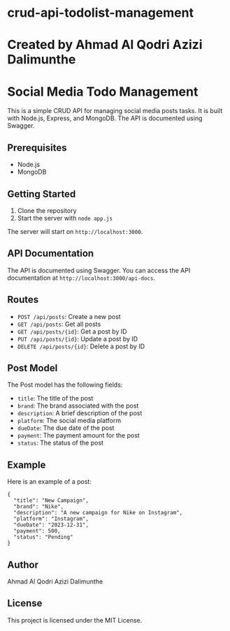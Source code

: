 # crud-api-todolist-management
Created by Ahmad Al Qodri Azizi Dalimunthe
=======
# Social Media Todo Management

This is a simple CRUD API for managing social media posts tasks. It is built with Node.js, Express, and MongoDB. The API is documented using Swagger.

## Prerequisites

- Node.js
- MongoDB

## Getting Started

1. Clone the repository
2. Start the server with `node app.js`

The server will start on `http://localhost:3000`.

## API Documentation

The API is documented using Swagger. You can access the API documentation at `http://localhost:3000/api-docs`.

## Routes

- `POST /api/posts`: Create a new post
- `GET /api/posts`: Get all posts
- `GET /api/posts/{id}`: Get a post by ID
- `PUT /api/posts/{id}`: Update a post by ID
- `DELETE /api/posts/{id}`: Delete a post by ID

## Post Model

The Post model has the following fields:

- `title`: The title of the post
- `brand`: The brand associated with the post
- `description`: A brief description of the post
- `platform`: The social media platform
- `dueDate`: The due date of the post
- `payment`: The payment amount for the post
- `status`: The status of the post

## Example

Here is an example of a post:

```
{
  "title": "New Campaign",
  "brand": "Nike",
  "description": "A new campaign for Nike on Instagram",
  "platform": "Instagram",
  "dueDate": "2023-12-31",
  "payment": 500,
  "status": "Pending"
}
```

## Author

Ahmad Al Qodri Azizi Dalimunthe

## License

This project is licensed under the MIT License.
